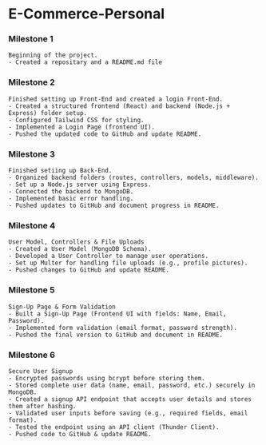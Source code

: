 # E-Commerce-Personal


### Milestone 1

    Beginning of the project.
    - Created a repositary and a README.md file

### Milestone 2

    Finished setting up Front-End and created a login Front-End.
    - Created a structured frontend (React) and backend (Node.js + Express) folder setup.
    - Configured Tailwind CSS for styling.
    - Implemented a Login Page (frontend UI).
    - Pushed the updated code to GitHub and update README.

### Milestone 3
    
    Finished setiing up Back-End.
    - Organized backend folders (routes, controllers, models, middleware).
    - Set up a Node.js server using Express.
    - Connected the backend to MongoDB.
    - Implemented basic error handling.
    - Pushed updates to GitHub and document progress in README.

### Milestone 4

    User Model, Controllers & File Uploads
    - Created a User Model (MongoDB Schema).
    - Developed a User Controller to manage user operations.
    - Set up Multer for handling file uploads (e.g., profile pictures).
    - Pushed changes to GitHub and update README.

### Milestone 5

    Sign-Up Page & Form Validation
    - Built a Sign-Up Page (Frontend UI with fields: Name, Email, Password).
    - Implemented form validation (email format, password strength).
    - Pushed the final version to GitHub and document in README.

### Milestone 6

    Secure User Signup
    - Encrypted passwords using bcrypt before storing them.
    - Stored complete user data (name, email, password, etc.) securely in MongoDB.
    - Created a signup API endpoint that accepts user details and stores them after hashing.
    - Validated user inputs before saving (e.g., required fields, email format).
    - Tested the endpoint using an API client (Thunder Client).
    - Pushed code to GitHub & update README.

